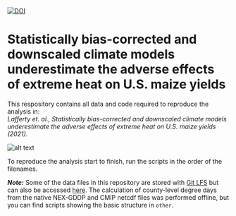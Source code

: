 [![DOI](https://zenodo.org/badge/280244273.svg)](https://zenodo.org/badge/latestdoi/280244273)
# Statistically bias-corrected and downscaled climate models underestimate the adverse effects of extreme heat on U.S. maize yields

This respository contains all data and code required to reproduce the analysis in:<br />
*Lafferty et. al., Statistically bias-corrected and downscaled climate models underestimate the adverse effects of extreme heat on U.S. maize yields (2021)*.

![alt text](https://github.com/david0811/BCSD_CornYields_UQ/blob/master/figs/new/figure2.png)

To reproduce the analysis start to finish, run the scripts in the order of the filenames.

***Note:*** Some of the data files in this repository are stored with [Git LFS](https://git-lfs.github.com) but can also be accessed [here](https://doi.org/10.5281/zenodo.4455847). The calculation of county-level degree days from the native NEX-GDDP and CMIP netcdf files was performed offline, but you can find scripts showing the basic structure in `other`.
